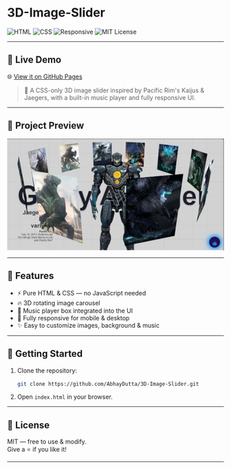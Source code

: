 # 3D-Image-Slider

![HTML](https://img.shields.io/badge/HTML-5-orange)
![CSS](https://img.shields.io/badge/CSS-3-blue)
![Responsive](https://img.shields.io/badge/Responsive-Yes-green)
![MIT License](https://img.shields.io/badge/License-MIT-yellow)

---

## 🚀 Live Demo
🌐 [View it on GitHub Pages](https://abhaydutta.github.io/3D-Image-Slider/)

> 🎯 A CSS-only 3D image slider inspired by Pacific Rim's Kaijus & Jaegers, with a built-in music player and fully responsive UI.

---

## 📸 Project Preview
![Project Preview](images/screenshot.png)

---

## 📂 Features
- ⚡ Pure HTML & CSS — no JavaScript needed
- 🔥 3D rotating image carousel
- 🎵 Music player box integrated into the UI
- 📱 Fully responsive for mobile & desktop
- ✨ Easy to customize images, background & music

---

## 🚀 Getting Started
1. Clone the repository:
    ```bash
    git clone https://github.com/AbhayDutta/3D-Image-Slider.git
    ```
2. Open `index.html` in your browser.

---

## 📝 License
MIT — free to use & modify.  
Give a ⭐ if you like it!

---
